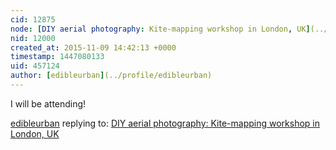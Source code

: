 ```yaml
---
cid: 12875
node: [DIY aerial photography: Kite-mapping workshop in London, UK](../notes/Cindy_ExCites/06-24-2015/diy-aerial-photography-kite-mapping-workshop-in-london-uk)
nid: 12000
created_at: 2015-11-09 14:42:13 +0000
timestamp: 1447080133
uid: 457124
author: [edibleurban](../profile/edibleurban)
---
```


I will be attending!

[edibleurban](../profile/edibleurban) replying to: [DIY aerial photography: Kite-mapping workshop in London, UK](../notes/Cindy_ExCites/06-24-2015/diy-aerial-photography-kite-mapping-workshop-in-london-uk)

